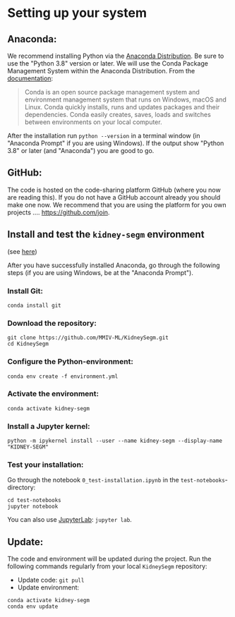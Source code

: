 # Setting up your system


## Anaconda:
We recommend installing Python via the [Anaconda Distribution](https://www.anaconda.com/download). Be sure to use the "Python 3.8" version or later. We will use the Conda Package Management System within the Anaconda Distribution. From the [documentation](https://conda.io/docs):
> Conda is an open source package management system and environment management system that runs on Windows, macOS and Linux. Conda quickly installs, runs and updates packages and their dependencies. Conda easily creates, saves, loads and switches between environments on your local computer.

After the installation run `python --version` in a terminal window (in "Anaconda Prompt" if you are using Windows). If the output show "Python 3.8" or later (and "Anaconda") you are good to go.

## GitHub:
The code is hosted on the code-sharing platform GitHub (where you now are reading this). If you do not have a GitHub account already you should make one now. We recommend that you are using the platform for you own projects .... https://github.com/join.

## Install and test the `kidney-segm` environment
 (see [here](environment.yml))

After you have successfully installed Anaconda, go through the following steps (if you are using Windows, be at the "Anaconda Prompt").

### Install Git:

```
conda install git
```
### Download the repository:

```
git clone https://github.com/MMIV-ML/KidneySegm.git
cd KidneySegm
```
### Configure the Python-environment:

```
conda env create -f environment.yml
```

### Activate the environment:

```
conda activate kidney-segm
```

### Install a Jupyter kernel:

```
python -m ipykernel install --user --name kidney-segm --display-name "KIDNEY-SEGM"
```


### Test your installation:
Go through the notebook `0_test-installation.ipynb` in the `test-notebooks`-directory:

```
cd test-notebooks
jupyter notebook
```
You can also use [JupyterLab](https://github.com/jupyterlab/jupyterlab): `jupyter lab`.

## Update:
The code and environment will be updated during the project. Run the following commands regularly from your local `KidneySegm` repository:
* Update code: `git pull`
* Update environment:

```
conda activate kidney-segm
conda env update
```
